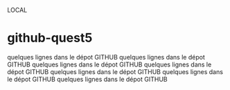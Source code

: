 LOCAL

# github-quest5

quelques lignes dans le dépot GITHUB
quelques lignes dans le dépot GITHUB
quelques lignes dans le dépot GITHUB
quelques lignes dans le dépot GITHUB
quelques lignes dans le dépot GITHUB
quelques lignes dans le dépot GITHUB
quelques lignes dans le dépot GITHUB
